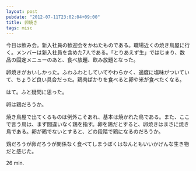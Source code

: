 ```yaml
---
layout: post
pubdate: "2012-07-11T23:02:04+09:00"
title: 卵焼き
tags: misc
---
```

今日は飲み会。新入社員の歓迎会をかねたものである。職場近くの焼き鳥屋に行く。メンバーは新入社員を含めた7人である。「とりあえず生」ではじまり、数品の固定メニューのあと、食べ放題、飲み放題となった。

卵焼きがおいしかった。ふわふわとしていてやわらかく、適度に塩味がついていて、ちょうど良い具合だった。鶏肉ばかりを食べると卵や米が食べたくなる。

はて。ふと疑問に思った。

卵は鶏だろうか。

焼き鳥屋で出てくるものは例外こそあれ、基本は焼かれた鳥である。また、ここで言う鳥は、まず間違いなく鶏を指す。卵を鶏だとすると、卵焼きはまさに焼き鳥である。卵が鶏でないとすると、どの段階で鶏になるのだろうか。

鶏だろうが卵だろうが関係なく食べてしまうぼくはなんともいいかげんな生き物だと感じた。

26 min.

